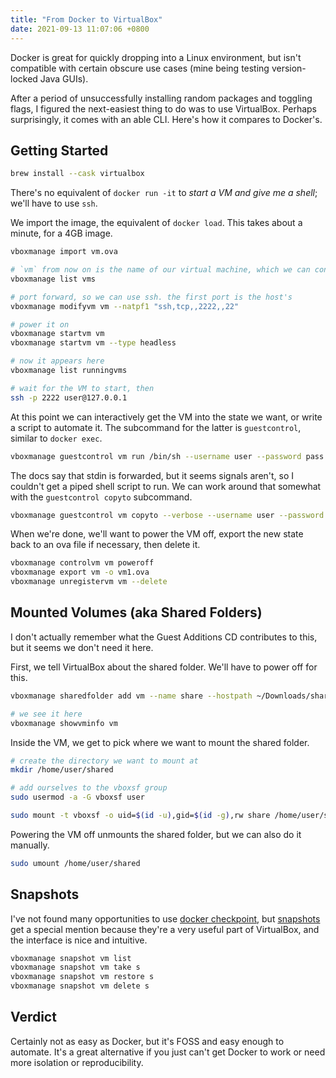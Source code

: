 ```yaml
---
title: "From Docker to VirtualBox"
date: 2021-09-13 11:07:06 +0800
---
```


Docker is great for quickly dropping into a Linux environment, but isn't compatible with certain obscure use cases (mine being testing version-locked Java GUIs).

After a period of unsuccessfully installing random packages and toggling flags, I figured the next-easiest thing to do was to use VirtualBox.
Perhaps surprisingly, it comes with an able CLI.
Here's how it compares to Docker's.

## Getting Started

```sh
brew install --cask virtualbox
```

There's no equivalent of `docker run -it` to _start a VM and give me a shell_; we'll have to use `ssh`.

<!--
https://www.howtogeek.com/122641/how-to-forward-ports-to-a-virtual-machine-and-use-it-as-a-server/
https://dev.to/developertharun/easy-way-to-ssh-into-virtualbox-machine-any-os-just-x-steps-5d9i
-->

We import the image, the equivalent of `docker load`. This takes about a minute, for a 4GB image.

```sh
vboxmanage import vm.ova

# `vm` from now on is the name of our virtual machine, which we can confirm with
vboxmanage list vms

# port forward, so we can use ssh. the first port is the host's
vboxmanage modifyvm vm --natpf1 "ssh,tcp,,2222,,22"

# power it on
vboxmanage startvm vm
vboxmanage startvm vm --type headless

# now it appears here
vboxmanage list runningvms

# wait for the VM to start, then
ssh -p 2222 user@127.0.0.1
```

At this point we can interactively get the VM into the state we want, or write a script to automate it. The subcommand for the latter is `guestcontrol`, similar to `docker exec`.

<!--
https://apple.stackexchange.com/questions/354985/best-way-to-run-shell-commands-on-virtualbox-guest
-->

```sh
vboxmanage guestcontrol vm run /bin/sh --username user --password pass --verbose --wait-stdout --wait-stderr -- -c "echo test"
```

The docs say that stdin is forwarded, but it seems signals aren't, so I couldn't get a piped shell script to run. We can work around that somewhat with the `guestcontrol copyto` subcommand.

```sh
vboxmanage guestcontrol vm copyto --verbose --username user --password pass host-dir --target-directory /home/vm
```

<!-- https://stackoverflow.com/questions/36662679/is-there-a-workaround-to-copy-files-to-a-vm -->

When we're done, we'll want to power the VM off, export the new state back to an ova file if necessary, then delete it.

```sh
vboxmanage controlvm vm poweroff
vboxmanage export vm -o vm1.ova
vboxmanage unregistervm vm --delete
```

## Mounted Volumes (aka Shared Folders)

<!--
https://askubuntu.com/questions/161759/how-to-access-a-shared-folder-in-virtualbox
https://ryansechrest.com/2012/10/permanently-share-a-folder-between-host-mac-and-guest-linux-os-using-virtualbox/
-->

I don't actually remember what the Guest Additions CD contributes to this, but it seems we don't need it here.

First, we tell VirtualBox about the shared folder. We'll have to power off for this.

```sh
vboxmanage sharedfolder add vm --name share --hostpath ~/Downloads/shared

# we see it here
vboxmanage showvminfo vm
```

Inside the VM, we get to pick where we want to mount the shared folder.

```sh
# create the directory we want to mount at
mkdir /home/user/shared

# add ourselves to the vboxsf group
sudo usermod -a -G vboxsf user

sudo mount -t vboxsf -o uid=$(id -u),gid=$(id -g),rw share /home/user/shared  
```

Powering the VM off unmounts the shared folder, but we can also do it manually.

```sh
sudo umount /home/user/shared
```

## Snapshots

I've not found many opportunities to use [docker checkpoint](https://docs.docker.com/engine/reference/commandline/checkpoint/), but [snapshots](https://docs.oracle.com/en/virtualization/virtualbox/6.0/user/vboxmanage-snapshot.html) get a special mention because they're a very useful part of VirtualBox, and the interface is nice and intuitive.

```sh
vboxmanage snapshot vm list
vboxmanage snapshot vm take s
vboxmanage snapshot vm restore s
vboxmanage snapshot vm delete s
```

## Verdict

Certainly not as easy as Docker, but it's FOSS and easy enough to automate. It's a great alternative if you just can't get Docker to work or need more isolation or reproducibility.

<!-- https://superuser.com/questions/584100/why-should-i-use-vagrant-instead-of-just-virtualbox -->
